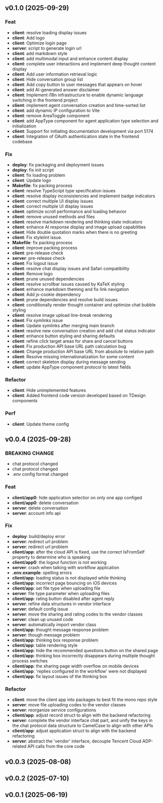 ## v0.1.0 (2025-09-29)

### Feat

- **client**: resolve loading display issues​
- **client**: Add logo
- **client**: Optimize login page
- **server**: script to generate login url
- **client**: add markdown style
- **client**: add multimodal input and enhance content display​
- **client**: complete user interactions and implement deep thought content display​
- **client**: Add user information retrieval logic
- **client**: Hide conversation group list
- **client**: Add copy button to user messages that appears on hover
- **client**: add AI-generated answer disclaimer
- **client**: Implement i18n infrastructure to enable dynamic language switching in the frontend project
- **client**: implement agent conversation creation and time-sorted list
- **client**: add dynamic IP configuration to Vite
- **client**: remove AreaToggle component
- **client**: add AppType component for agent application type selection and initialization
- **client**: Support for initiating documentation development via port 5174​
- **client**: ​​Integration of OAuth authentication state in the frontend codebase​

### Fix

- **deploy**: fix packaging and deployment issues
- **deploy**: fix init script
- **client**: fix loading problem
- **client**: Update logo
- **Makefile**: fix packing process
- **client**: resolve TypeScript type specification issues​
- **client**: resolve display inconsistencies and implement badge indicators​
- **client**: correct multiple UI display issues​
- **client**: correct multiple UI display issues​
- **client**: optimize scroll performance and loading behavior​
- **client**: remove unused methods and files​
- **client**: resolve markdown rendering and thinking state indicators​
- **client**: enhance AI response display and image upload capabilities​
- **client**: Hide double quotation marks when there is no greeting
- **client**: Fix stylelint issue.
- **Makefile**: fix packing process
- **client**: improve packing process
- **client**: pre-release check
- **server**: pre-release check
- **client**: Fix logout issue
- **client**: resolve chat display issues and Safari compatibility​
- **client**: Remove logo
- **client**: prune unused dependencies​
- **client**: resolve scrollbar issues caused by KaTeX styling​
- **client**: enhance markdown theming and fix link navigation​
- **client**: Add js-cookie dependency
- **client**: prune dependencies and resolve build issues​
- **client**: conditionally render thought container and optimize chat bubble styling​
- **client**: resolve image upload line-break rendering
- **client**: Fix symlinks issue
- **client**: Update symlinks after merging main branch
- **client**: resolve new conversation creation and add chat status indicator​
- **client**: enhance button styling and sharing defaults​
- **client**: refine click target areas for share and cancel buttons​
- **client**: Fix production API base URL path calculation bug
- **client**: Change production API base URL from absolute to relative path
- **client**: Resolve missing internationalization for some content
- **client**: correct skeleton display during message sending
- **client**: update AppType component protocol to latest fields

### Refactor

- **client**: Hide unimplemented features
- **client**: Added frontend code version developed based on TDesign components

### Perf

- **client**: Update theme config

## v0.0.4 (2025-09-28)

### BREAKING CHANGE

- chat protocol changed
- chat protocol changed
- .env config format changed

### Feat

- **client/app0**: hide application selectior on only one app configed
- **client/app0**: delete conversation
- **server**: delete conversation
- **server**: account info api

### Fix

- **deploy**: build/deploy error
- **server**: redirect url problem
- **server**: redirect url problem
- **client/app**: after the cloud API is fixed, use the correct IsFromSelf property to determine who is speaking
- **client/app0**: the logout function is not working
- **server**: crash when talking with workflow application
- **.env.example**: spelling errors
- **client/app**: loading status is not displayed while thinking
- **client/app**: incorrect page bouncing on iOS devices
- **client/app**: set file type when uploading file
- **server**: file type parameter when uploading files
- **client/app**: rating button disabled after agent reply
- **server**: refine data structures in vendor interface
- **server**: default config issue
- **server**: move the sharing and rating codes to the vendor classes
- **server**: clean up unused code
- **server**: automatically import vendor class
- **client/app**: thought message response problem
- **server**: though message problem
- **client/app**: thinking box response problem
- **client/app**: table rendering style
- **client/app**: hide the recommended questions button on the shared page
- **client/app**: thinking box incorrectly disappears during multiple thought process switches
- **client/app**: the sharing page width overflow on mobile devices
- **client/app**: 'replies configured in the workflow' were not displayed
- **client/app**: fix layout issues of the thinking box

### Refactor

- **client**: move the client app into packages to best fit the mono repo style
- **server**: move file uploading codes to the vendor classes
- **server**: reorganize service configurations
- **client/app**: adjust record struct to align with the backend refactoring
- **server**: complete the vendor interface chat part, and unify the keys in the chat protocol data structure to CamelCase to align with other APIs
- **client/app**: adjust application struct to align with the backend refactoring
- **server**: abstract the 'vendor' interface, decouple Tencent Cloud ADP-related API calls from the core code

## v0.0.3 (2025-08-08)

## v0.0.2 (2025-07-10)

## v0.0.1 (2025-06-19)
